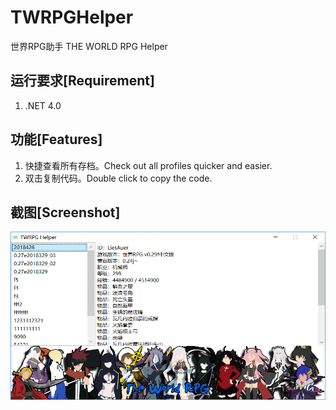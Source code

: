 # TWRPGHelper
世界RPG助手
THE WORLD RPG Helper

## 运行要求[Requirement]
1. .NET 4.0

## 功能[Features]
1. 快捷查看所有存档。Check out all profiles quicker and easier.
2. 双击复制代码。Double click to copy the code.

## 截图[Screenshot]
![screenshot](screenshot.png)
